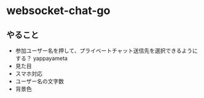# websocket-chat-go

## やること

- 参加ユーザー名を押して、プライベートチャット送信先を選択できるようにする？ yappayameta
- 見た目
- スマホ対応
- ユーザー名の文字数
- 背景色
